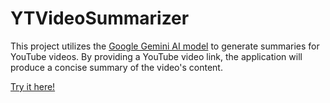 # YTVideoSummarizer

This project utilizes the [Google Gemini AI model](https://gemini.google.com/) to generate summaries for YouTube videos. By providing a YouTube video link, the application will produce a concise summary of the video's content.

[Try it here!](https://ytvideosummarizer-kn4h65lwgtxacxmhuesfh4.streamlit.app/)

